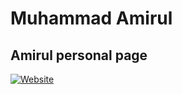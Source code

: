 # Muhammad Amirul

## Amirul personal page

[![Website](https://img.shields.io/website?label=4mirul.com&url=http%3A%2F%2F4mirul.com%2F)](https://www.4mirul.com/)
